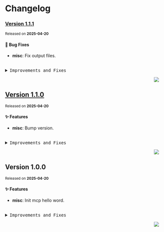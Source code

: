 <a name="readme-top"></a>

# Changelog

### [Version&nbsp;1.1.1](https://github.com/lobehub/mcp-hello-world/compare/v1.1.0...v1.1.1)
<sup>Released on **2025-04-20**</sup>


#### 🐛 Bug Fixes

- **misc**: Fix output files.


<br/>



<details>
<summary><kbd>Improvements and Fixes</kbd></summary>



#### What's fixed

* **misc**: Fix output files ([fe5c9d8](https://github.com/lobehub/mcp-hello-world/commit/fe5c9d8))

</details>


<div align="right">

[![](https://img.shields.io/badge/-BACK_TO_TOP-151515?style=flat-square)](#readme-top)

</div>

## [Version&nbsp;1.1.0](https://github.com/lobehub/mcp-hello-world/compare/v1.0.0...v1.1.0)
<sup>Released on **2025-04-20**</sup>


#### ✨ Features

- **misc**: Bump version.


<br/>



<details>
<summary><kbd>Improvements and Fixes</kbd></summary>



#### What's improved

* **misc**: Bump version ([fa7bdd5](https://github.com/lobehub/mcp-hello-world/commit/fa7bdd5))

</details>


<div align="right">

[![](https://img.shields.io/badge/-BACK_TO_TOP-151515?style=flat-square)](#readme-top)

</div>

## Version&nbsp;1.0.0
<sup>Released on **2025-04-20**</sup>


#### ✨ Features

- **misc**: Init mcp hello word.


<br/>



<details>
<summary><kbd>Improvements and Fixes</kbd></summary>



#### What's improved

* **misc**: Init mcp hello word ([8a8f5c9](https://github.com/lobehub/mcp-hello-world/commit/8a8f5c9))

</details>


<div align="right">

[![](https://img.shields.io/badge/-BACK_TO_TOP-151515?style=flat-square)](#readme-top)

</div>
